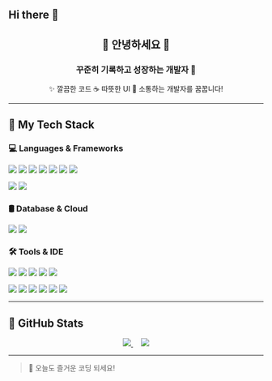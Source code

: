 ## Hi there 👋

<h2 align="center">🌼 안녕하세요 🌼</h2>
<h3 align="center">꾸준히 기록하고 성장하는 개발자 🧶</h3>

<p align="center">
  ✨ 깔끔한 코드  
  ☕ 따뜻한 UI  
  💬 소통하는 개발자를 꿈꿉니다!
</p>

---

## 🧰 My Tech Stack

### 💻 Languages & Frameworks
<p>
  <img src="https://img.shields.io/badge/Java-%23ED8B00.svg?style=for-the-badge&logo=openjdk&logoColor=white"/>
  <img src="https://img.shields.io/badge/C%23-239120.svg?style=for-the-badge&logo=c-sharp&logoColor=white"/>
  <img src="https://img.shields.io/badge/JavaScript-F7DF1E?style=for-the-badge&logo=javascript&logoColor=black"/>
  <img src="https://img.shields.io/badge/jQuery-0769AD?style=for-the-badge&logo=jquery&logoColor=white"/>
  <img src="https://img.shields.io/badge/Spring-6DB33F?style=for-the-badge&logo=spring&logoColor=white"/>
  <img src="https://img.shields.io/badge/SpringBoot-6DB33F?style=for-the-badge&logo=springboot&logoColor=white"/>
  <img src="https://img.shields.io/badge/MyBatis-%230071C5.svg?style=for-the-badge&logo=apache&logoColor=white"/>
</p>
<p>
  <img src="https://img.shields.io/badge/HTML5-E34F26?style=for-the-badge&logo=html5&logoColor=white"/>
  <img src="https://img.shields.io/badge/CSS3-1572B6?style=for-the-badge&logo=css3&logoColor=white"/>
</p>

### 🛢️ Database & Cloud
<p>
  <img src="https://img.shields.io/badge/Oracle-F80000?style=for-the-badge&logo=oracle&logoColor=white"/>
  <img src="https://img.shields.io/badge/Amazon%20S3-569A31?style=for-the-badge&logo=amazonaws&logoColor=white"/>
</p>

### 🛠 Tools & IDE
<p>
  <img src="https://img.shields.io/badge/GitHub-181717?style=for-the-badge&logo=github&logoColor=white"/>
  <img src="https://img.shields.io/badge/SourceTree-0052CC?style=for-the-badge&logo=sourcetree&logoColor=white"/>
  <img src="https://img.shields.io/badge/Notion-000000?style=for-the-badge&logo=notion&logoColor=white"/>
  <img src="https://img.shields.io/badge/Figma-F24E1E?style=for-the-badge&logo=figma&logoColor=white"/>
  <img src="https://img.shields.io/badge/ERDCloud-4169E1?style=for-the-badge&logo=cloud&logoColor=white"/>
</p>
<p>
  <img src="https://img.shields.io/badge/IntelliJ%20IDEA-000000.svg?style=for-the-badge&logo=intellijidea&logoColor=white"/>
  <img src="https://img.shields.io/badge/SQL%20Developer-007396?style=for-the-badge&logo=oracle&logoColor=white"/>
  <img src="https://img.shields.io/badge/Visual%20Studio-5C2D91?style=for-the-badge&logo=visualstudio&logoColor=white"/>
  <img src="https://img.shields.io/badge/VS%20Code-007ACC?style=for-the-badge&logo=visualstudiocode&logoColor=white"/>
  <img src="https://img.shields.io/badge/Postman-FF6C37?style=for-the-badge&logo=postman&logoColor=white"/>
  <img src="https://img.shields.io/badge/Tomcat-F8DC75?style=for-the-badge&logo=apachetomcat&logoColor=black"/>
</p>

---

## 🌟 GitHub Stats

<p align="center">
  <a href="https://github.com/anuraghazra/github-readme-stats">
    <img src="https://github-readme-stats.vercel.app/api?username=yoonhyeyeon&show_icons=true&theme=tokyonight" />
  </a>
  &nbsp;&nbsp;&nbsp;
  <a href="https://github.com/anuraghazra/github-readme-stats">
    <img src="https://github-readme-stats.vercel.app/api/top-langs/?username=yoonhyeyeon&layout=compact&theme=tokyonight" />
  </a>
</p>

---

> 💖 오늘도 즐거운 코딩 되세요!  

